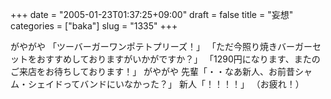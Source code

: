 +++
date = "2005-01-23T01:37:25+09:00"
draft = false
title = "妄想"
categories = ["baka"]
slug = "1335"
+++

がやがや
「ツーバーガーワンポテトプリーズ！」
「ただ今照り焼きバーガーセットをおすすめしておりますがいかがですか？」
「1290円になります、またのご来店をお待ちしております！」
がやがや
先輩「・・なあ新人、お前昔シャム・シェイドってバンドにいなかった？」
新人「！！！！」
（お疲れ！）
